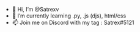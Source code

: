 - 👋 Hi, I’m @Satrexv
- 🌱 I’m currently learning .py, .js (djs), html/css
- 📫 Join me on Discord with my tag : Satrex#5121
